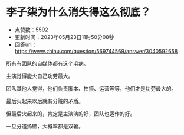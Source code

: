 # 李子柒为什么消失得这么彻底？
- 点赞数：5592
- 更新时间：2023年05月23日11时50分08秒
- 回答url：https://www.zhihu.com/question/569744569/answer/3040592658
<body>
 <p data-pid="te6rC9ye">所有有团队的自媒体都有这个毛病。</p>
 <p data-pid="eMUQcutS">主演觉得能火自己功劳最大。</p>
 <p data-pid="k8SYFya1">团队其他人觉得，他们负责脚本、拍摄、运营等等，他们才是功劳最大的。</p>
 <p data-pid="H23beNbR">最后火起来以后就有分赃的矛盾。</p>
 <p data-pid="qPteTEoz">但最后火起来的，肯定是主演演的好，团队也运作的好。</p>
 <p data-pid="Z0u16w3B">一旦分道扬镳，大概率都是双输。</p>
</body>